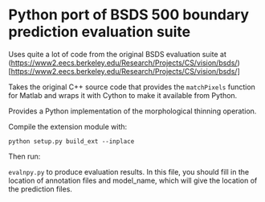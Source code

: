 # Python port of BSDS 500 boundary prediction evaluation suite

Uses quite a lot of code from the original BSDS evaluation suite at
(https://www2.eecs.berkeley.edu/Research/Projects/CS/vision/bsds/)[https://www2.eecs.berkeley.edu/Research/Projects/CS/vision/bsds/]

Takes the original C++ source code that provides the `matchPixels` function for Matlab
and wraps it with Cython to make it available from Python.

Provides a Python implementation of the morphological thinning operation.

Compile the extension module with:

`python setup.py build_ext --inplace`

Then run:

`evalnpy.py` to produce evaluation results. In this file, you should fill in the location of annotation files and model_name, which will give the location of the prediction files.